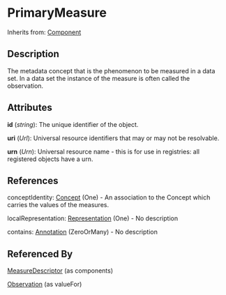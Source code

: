 
# PrimaryMeasure

Inherits from: [Component](../Base/Component.md)



## Description

The metadata concept that is the phenomenon to be measured in a data set. In a data set the instance of the measure is often called the observation.


## Attributes

**id** (*string*): The unique identifier of the object.

**uri** (*Url*): Universal resource identifiers that may or may not be resolvable.

**urn** (*Urn*): Universal resource name - this is for use in registries: all registered objects have a urn.



## References

conceptIdentity: [Concept](../ConceptSchemes/Concept.md) (One) - An association to the Concept which carries the values of the measures.

localRepresentation: [Representation](../Base/Representation.md) (One) - No description

contains: [Annotation](../Base/Annotation.md) (ZeroOrMany) - No description



## Referenced By

[MeasureDescriptor](MeasureDescriptor.md) (as components)

[Observation](Observation.md) (as valueFor)


